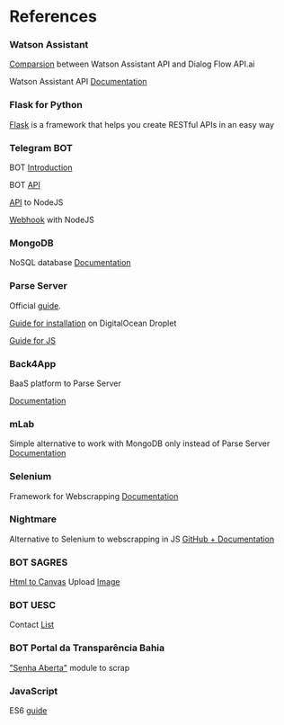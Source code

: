 # References
### Watson Assistant

[Comparsion](http://tech.vivocha.com/post/165964065943/chatbots-with-apiai-vs-ibm-watson-a-brief) 
between Watson Assistant API and Dialog Flow API.ai

Watson Assistant API [Documentation](https://console.bluemix.net/docs/services/conversation/getting-started.html#gettingstarted)

### Flask for Python

[Flask](http://flask.pocoo.org/docs/1.0/) 
is a framework that helps you create RESTful APIs in an easy way

### Telegram BOT

BOT [Introduction](https://core.telegram.org/bots)

BOT [API](https://core.telegram.org/bots/api)

[API](https://github.com/GochoMugo/tgfancy) to NodeJS

[Webhook](http://mvalipour.github.io/node.js/2015/12/06/telegram-bot-webhook-existing-express) with NodeJS

### MongoDB

NoSQL database
[Documentation](https://docs.mongodb.com)

### Parse Server

Official [guide](http://docs.parseplatform.org/parse-server/guide/).

[Guide for installation](https://www.digitalocean.com/community/tutorials/how-to-run-parse-server-on-ubuntu-14-04) on DigitalOcean Droplet

[Guide for JS](http://docs.parseplatform.org/js/guide/)

### Back4App
BaaS platform to Parse Server

[Documentation](https://www.back4app.com/docs/parse-documentation)


### mLab

Simple alternative to work with MongoDB only instead of Parse Server
[Documentation](https://docs.mlab.com)


### Selenium

Framework for Webscrapping
[Documentation](https://www.seleniumhq.org/docs/)

### Nightmare

Alternative to Selenium to webscrapping in JS
[GitHub + Documentation](https://github.com/segmentio/nightmare )

### BOT SAGRES

[Html to Canvas](http://html2canvas.hertzen.com)
Upload [Image](https://api.imgur.com/endpoints/image/)

### BOT UESC

Contact [List](http://www.uesc.br/acessoainformacao/)

### BOT Portal da Transparência Bahia

["Senha Aberta"](http://www.transparencia.ba.gov.br/SenhaAberta/) module to scrap

### JavaScript
ES6 [guide](https://medium.com/@matheusml/o-guia-do-es6-tudo-que-você-precisa-saber-8c287876325f)
